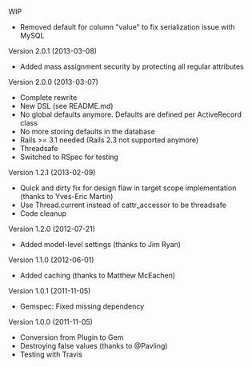 WIP

- Removed default for column "value" to fix serialization issue with MySQL


Version 2.0.1 (2013-03-08)

- Added mass assignment security by protecting all regular attributes


Version 2.0.0 (2013-03-07)

- Complete rewrite
- New DSL (see README.md)
- No global defaults anymore. Defaults are defined per ActiveRecord class
- No more storing defaults in the database
- Rails >= 3.1 needed (Rails 2.3 not supported anymore)
- Threadsafe
- Switched to RSpec for testing


Version 1.2.1 (2013-02-09)

- Quick and dirty fix for design flaw in target scope implementation (thanks to Yves-Eric Martin)
- Use Thread.current instead of cattr_accessor to be threadsafe
- Code cleanup


Version 1.2.0 (2012-07-21)

- Added model-level settings (thanks to Jim Ryan)


Version 1.1.0 (2012-06-01)

- Added caching (thanks to Matthew McEachen)


Version 1.0.1 (2011-11-05)

- Gemspec: Fixed missing dependency


Version 1.0.0 (2011-11-05)

- Conversion from Plugin to Gem
- Destroying false values (thanks to @Pavling)
- Testing with Travis
